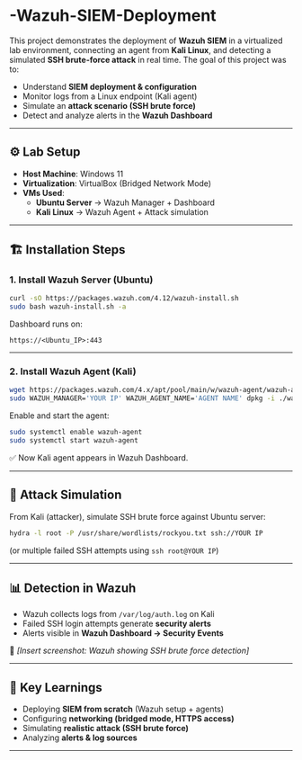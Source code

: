 # -Wazuh-SIEM-Deployment
 This project demonstrates the deployment of **Wazuh SIEM** in a virtualized lab environment, connecting an agent from **Kali Linux**, and detecting a simulated **SSH brute-force attack** in real time. 
The goal of this project was to:  
- Understand **SIEM deployment & configuration**  
- Monitor logs from a Linux endpoint (Kali agent)  
- Simulate an **attack scenario (SSH brute force)**  
- Detect and analyze alerts in the **Wazuh Dashboard**  

---

## ⚙️ Lab Setup  
- **Host Machine**: Windows 11
- **Virtualization**: VirtualBox (Bridged Network Mode)  
- **VMs Used**:  
  - **Ubuntu Server** → Wazuh Manager + Dashboard  
  - **Kali Linux** → Wazuh Agent + Attack simulation  

---

## 🏗️ Installation Steps  

### 1. Install Wazuh Server (Ubuntu)  
```bash
curl -sO https://packages.wazuh.com/4.12/wazuh-install.sh
sudo bash wazuh-install.sh -a
```

Dashboard runs on:  
```
https://<Ubuntu_IP>:443
```

---

### 2. Install Wazuh Agent (Kali)  
```bash
wget https://packages.wazuh.com/4.x/apt/pool/main/w/wazuh-agent/wazuh-agent_4.12.0-1_amd64.deb
sudo WAZUH_MANAGER='YOUR IP' WAZUH_AGENT_NAME='AGENT NAME' dpkg -i ./wazuh-agent_4.12.0-1_amd64.deb
```

Enable and start the agent:  
```bash
sudo systemctl enable wazuh-agent
sudo systemctl start wazuh-agent
```

✅ Now Kali agent appears in Wazuh Dashboard.  

---

## 🔐 Attack Simulation  

From Kali (attacker), simulate SSH brute force against Ubuntu server:  

```bash
hydra -l root -P /usr/share/wordlists/rockyou.txt ssh://YOUR IP
```

(or multiple failed SSH attempts using `ssh root@YOUR IP`)  

---

## 📊 Detection in Wazuh  

- Wazuh collects logs from `/var/log/auth.log` on Kali  
- Failed SSH login attempts generate **security alerts**  
- Alerts visible in **Wazuh Dashboard → Security Events**  

📸 *[Insert screenshot: Wazuh showing SSH brute force detection]*  

---

## 📌 Key Learnings  
- Deploying **SIEM from scratch** (Wazuh setup + agents)  
- Configuring **networking (bridged mode, HTTPS access)**  
- Simulating **realistic attack (SSH brute force)**  
- Analyzing **alerts & log sources**  

---

